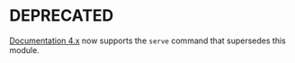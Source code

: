 # DEPRECATED

[Documentation 4.x](https://github.com/documentationjs/documentation) now supports the `serve` command that supersedes this module.
